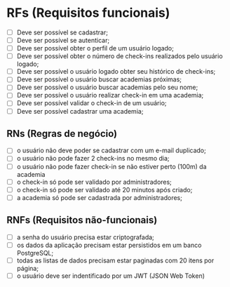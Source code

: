# RFs (Requisitos funcionais)

- [ ] Deve ser possível se cadastrar;
- [ ] Deve ser possível se autenticar;
- [ ] Deve ser possível obter o perfil de um usuário logado;
- [ ] Deve ser possível obter o número de check-ins realizados pelo usuário logado;
- [ ] Deve ser possível o usuário logado obter seu histórico de check-ins;
- [ ] Deve ser possível o usuário buscar academias próximas;
- [ ] Deve ser possível o usuário buscar academias pelo seu nome;
- [ ] Deve ser possível o usuário realizar check-in em uma academia;
- [ ] Deve ser possível validar o check-in de um usuário;
- [ ] Deve ser possível cadastrar uma academia;

## RNs (Regras de negócio)

- [ ] o usuário não deve poder se cadastrar com um e-mail duplicado;
- [ ] o usuário não pode fazer 2 check-ins no mesmo dia;
- [ ] o usuário não pode fazer check-in se não estiver perto (100m) da academia
- [ ] o check-in só pode ser validado por administradores;
- [ ] o check-in só pode ser validado até 20 minutos após criado;
- [ ] a academia só pode ser cadastrada por administradores;

## RNFs (Requisitos não-funcionais)

- [ ] a senha do usuário precisa estar criptografada;
- [ ] os dados da aplicação precisam estar persistidos em um banco PostgreSQL;
- [ ] todas as listas de dados precisam estar paginadas com 20 itens por página;
- [ ] o usuário deve ser indentificado por um JWT (JSON Web Token)
